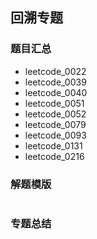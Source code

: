 ## 回溯专题
### 题目汇总
- leetcode_0022
- leetcode_0039
- leetcode_0040
- leetcode_0051
- leetcode_0052
- leetcode_0079
- leetcode_0093
- leetcode_0131
- leetcode_0216


### 解题模版
```go
```

### 专题总结